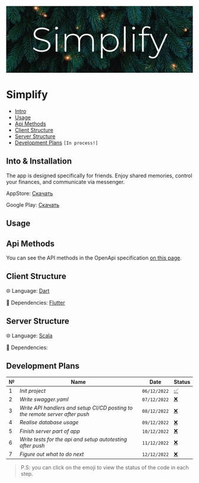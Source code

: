 <div align="center">
  <img src=./docs/2.2.webp>
</div>

# Simplify

- [Intro](#intro)
- [Usage](#usage)
- [Api Methods](#Api-Methods)
- [Client Structure](#Client-Structure)
- [Server Structure](#Server-Structure)
- [Development Plans](#Development-Plans) `[In process!]`

## Into & Installation
The app is designed specifically for friends. Enjoy shared memories, control your finances, and communicate via messenger.

AppStore: [Скачать](https://www.google.com)

Google Play: [Скачать](https://www.google.com)
## Usage

## Api Methods
You can see the API methods in the OpenApi specification [on this page](https://oleg-pashchenko.github.io/Simplify/).

## Client Structure
🌐 Language: [Dart](https://dart.dev)

🚀 Dependencies: [Flutter](https://flutter.dev)

## Server Structure
🌐 Language: [Scala](https://www.scala-lang.org)

🚀 Dependencies: 

## Development Plans

№ | Name | Date | Status 
-- | --- | --- | ---
1 | *Init project* | `06/12/2022` |  [✅](https://github.com/Oleg-Pashchenko/Simplify/tree/b15dc884b26babb3dde31081dbb2e60dac98233e)
2 | *Write swagger.yaml* | `07/12/2022` | [❌]()
3 | *Write API handlers and setup CI/CD posting to the remote server after push* | `08/12/2022` | [❌]()
4 | *Realise database usage* | `09/12/2022` | [❌]()
5 | *Finish server part of app* | `10/12/2022` | [❌]()
6 | *Write tests for the api and setup autotesting after push* | `11/12/2022` | [❌]()
7 | *Figure out what to do next* | `12/12/2022` | [❌]()

> P.S: you can click on the emoji to view the status of the code in each step.




